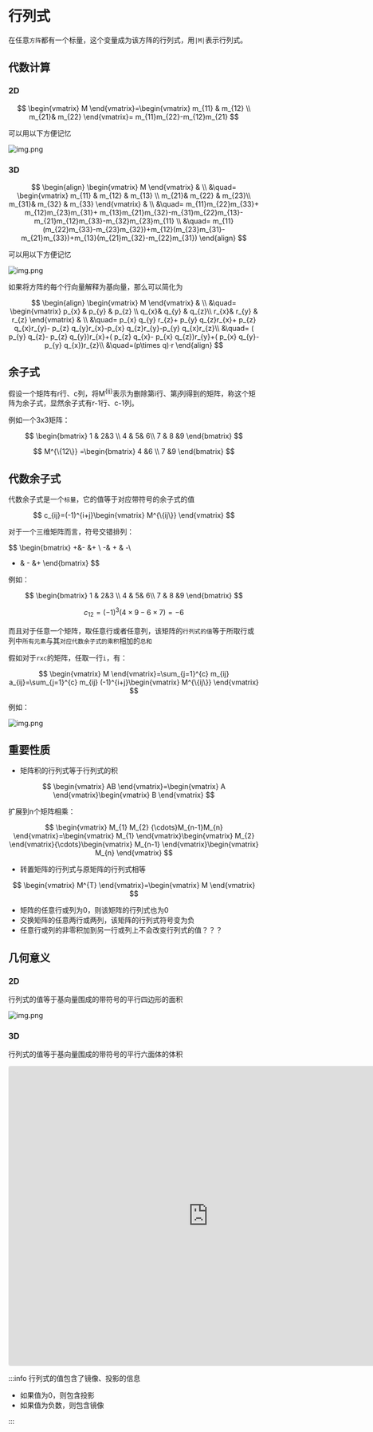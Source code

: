 # 行列式

在任意`方阵`都有一个标量，这个变量成为该方阵的行列式，用`|M|`表示行列式。

## 代数计算

### 2D

$$
\begin{vmatrix}
M
\end{vmatrix}=\begin{vmatrix}
m_{11}  & m_{12}  \\
m_{21}& m_{22}
\end{vmatrix}=  m_{11}m_{22}-m_{12}m_{21}
$$

可以用以下方便记忆

![img.png](/imgs/computes-course/determinant.png)

### 3D

$$
\begin{align}
\begin{vmatrix}
M
\end{vmatrix} & \\
&\quad= \begin{vmatrix}
m_{11}  & m_{12} & m_{13} \\
m_{21}& m_{22}  & m_{23}\\
m_{31}& m_{32}  & m_{33}
\end{vmatrix} & \\
&\quad= m_{11}m_{22}m_{33}+ m_{12}m_{23}m_{31}+ m_{13}m_{21}m_{32}-m_{31}m_{22}m_{13}-m_{21}m_{12}m_{33}-m_{32}m_{23}m_{11} \\
&\quad= m_{11}(m_{22}m_{33}-m_{23}m_{32})+m_{12}(m_{23}m_{31}-m_{21}m_{33})+m_{13}(m_{21}m_{32}-m_{22}m_{31})
\end{align}
$$

可以用以下方便记忆

![img.png](/imgs/computes-course/determinant-1.png)

如果将方阵的每个行向量解释为基向量，那么可以简化为

$$
\begin{align}
\begin{vmatrix}
M
\end{vmatrix} & \\
&\quad= \begin{vmatrix}
p_{x}  & p_{y} & p_{z} \\
q_{x}& q_{y}  & q_{z}\\
r_{x}& r_{y}  & r_{z}
\end{vmatrix} & \\
&\quad=  p_{x} q_{y} r_{z}+ p_{y} q_{z}r_{x}+ p_{z} q_{x}r_{y}- p_{z} q_{y}r_{x}-p_{x} q_{z}r_{y}-p_{y} q_{x}r_{z}\\
&\quad= ( p_{y} q_{z}- p_{z} q_{y})r_{x}+( p_{z} q_{x}- p_{x} q_{z})r_{y}+( p_{x} q_{y}- p_{y} q_{x})r_{z}\\
&\quad=(p\times q)·r
\end{align}
$$

## 余子式

假设一个矩阵有r行、c列，将M<sup>{ij}</sup>表示为删除第i行、第j列得到的矩阵，称这个矩阵为余子式，显然余子式有r-1行、c-1列。

例如一个3x3矩阵：

$$
\begin{bmatrix}
1 &  2&3 \\
4 &  5& 6\\
7  & 8 &9
\end{bmatrix}
$$

$$
M^{\{12\}} =\begin{bmatrix}
4 &6 \\
7 &9
\end{bmatrix}
$$

## 代数余子式

代数余子式是一个`标量`，它的值等于对应带符号的余子式的值

$$
c_{ij}=(-1)^{i+j}\begin{vmatrix}
M^{\{ij\}}
\end{vmatrix}
$$

对于一个三维矩阵而言，符号交错排列：

$$
\begin{bmatrix}
+&- &+ \\
-& +  & -\\
+ & -  &+
  \end{bmatrix}
$$

例如：

$$
\begin{bmatrix}
1 &  2&3 \\
4 &  5& 6\\
7  & 8 &9
\end{bmatrix}
$$

$$
c_{12}=(-1)^{3}(4\times 9-6\times 7)=-6
$$

而且对于任意一个矩阵，取任意行或者任意列，该矩阵的`行列式的值`等于所取行或列中`所有元素`与其`对应代数余子式的乘积`相加的`总和`

假如对于`rxc`的矩阵，任取一行`i`，有：

$$
\begin{vmatrix}
M
\end{vmatrix}=\sum_{j=1}^{c} m_{ij} a_{ij}=\sum_{j=1}^{c} m_{ij} (-1)^{i+j}\begin{vmatrix}
M^{\{ij\}}
\end{vmatrix}
$$

例如：

![img.png](/imgs/computes-course/determinant-2.png)

## 重要性质

- 矩阵积的行列式等于行列式的积

$$
\begin{vmatrix}
AB
\end{vmatrix}=\begin{vmatrix}
A
\end{vmatrix}\begin{vmatrix}
B
\end{vmatrix}
$$

扩展到n个矩阵相乘：

$$
\begin{vmatrix}
M_{1} M_{2} {\cdots}M_{n-1}M_{n}
\end{vmatrix}=\begin{vmatrix}
M_{1}
\end{vmatrix}\begin{vmatrix}
M_{2}
\end{vmatrix}{\cdots}\begin{vmatrix}
M_{n-1}
\end{vmatrix}\begin{vmatrix}
M_{n}
\end{vmatrix}
$$

- 转置矩阵的行列式与原矩阵的行列式相等

$$
\begin{vmatrix}
M^{T}
\end{vmatrix}=\begin{vmatrix}
M
\end{vmatrix}
$$

- 矩阵的任意行或列为0，则该矩阵的行列式也为0
- 交换矩阵的任意两行或两列，该矩阵的行列式符号变为负
- 任意行或列的非零积加到另一行或列上不会改变行列式的值？？？

## 几何意义

### 2D

行列式的值等于基向量围成的带符号的平行四边形的面积

![img.png](/imgs/computes-course/determinant-3.png)

### 3D

行列式的值等于基向量围成的带符号的平行六面体的体积

<iframe src="https://www.geogebra.org/3d/jrhhfvn9?embed" width="800" height="600" allowfullscreen style="border: 1px solid #e4e4e4;border-radius: 4px;" frameborder="0"></iframe>

:::info
行列式的值包含了镜像、投影的信息

- 如果值为0，则包含投影
- 如果值为负数，则包含镜像

:::

